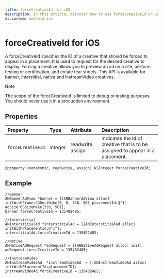 ```yaml
---
title: forceCreativeId for iOS
description: In this article, discover how to use forceCreativeId on iOS devices. Learn about its scope, method, and an example for better understanding.
ms.custom: android-ios
---
```


# forceCreativeId for iOS

A forceCreativeId specifies the ID of a creative that should be forced to appear in a placement. It is used to request for the desired creative to display. Forcing a creative allows you to preview an ad on a site, perform testing or certification, and create tear sheets. This API is available for banner, interstitial, native and InstreamVideo creatives.

> [!NOTE]
> The scope of the forceCreativeId is limited to debug or testing purposes. You should never use it in a production environment.

## Properties

| Property | Type | Attribute | Description |
|:---|:---|:---|:---|
| `forceCreativeId` | Integer | readwrite, assign | Indicates the id of creative that is to be assigned to appear in a placement. |

``` 
@property (nonatomic, readwrite, assign) NSInteger forceCreativeId;
```

## Example

``` 
//Banner
ANBannerAdView *banner = [[ANBannerAdView alloc] initWithFrame:CGRectMake(0, 0, 320, 50) placementId:@"1" adSize:CGSizeMake(320, 50)];
banner.forceCreativeId = 135482485;
 
//Interstitial
ANInterstitialAd *interstitialAd = [[ANInterstitialAd alloc] initWithPlacementId:@"1"];
interstitialAd.forceCreativeId = 135482485;
 
//Native
ANNativeAdRequest *adRequest = [[ANNativeAdRequest alloc] init];
adRequest.forceCreativeId = 135482485;
 
//InstreamVideo
ANInstreamVideoAd  *instreamVideoAd  = [[ANInstreamVideoAd alloc] initWithPlacementId:placementID];
instreamVideoAd.forceCreativeId = 135482485; 
```
